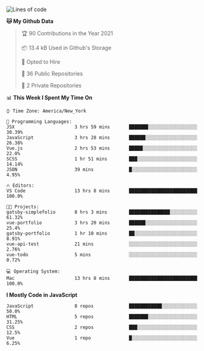 <!--START_SECTION:waka-->
![Lines of code](https://img.shields.io/badge/From%20Hello%20World%20I%27ve%20Written-212645%20lines%20of%20code-blue)

**🐱 My Github Data** 

> 🏆 90 Contributions in the Year 2021
 > 
> 📦 13.4 kB Used in Github's Storage 
 > 
> 💼 Opted to Hire
 > 
> 📜 36 Public Repositories 
 > 
> 🔑 2 Private Repositories  
 > 
📊 **This Week I Spent My Time On** 

```text
⌚︎ Time Zone: America/New_York

💬 Programming Languages: 
JSX                      3 hrs 59 mins       ███████░░░░░░░░░░░░░░░░░░   30.39% 
JavaScript               3 hrs 28 mins       ██████░░░░░░░░░░░░░░░░░░░   26.38% 
Vue.js                   2 hrs 53 mins       █████░░░░░░░░░░░░░░░░░░░░   22.0% 
SCSS                     1 hr 51 mins        ███░░░░░░░░░░░░░░░░░░░░░░   14.14% 
JSON                     39 mins             █░░░░░░░░░░░░░░░░░░░░░░░░   4.95%

🔥 Editors: 
VS Code                  13 hrs 8 mins       █████████████████████████   100.0%

🐱‍💻 Projects: 
gatsby-simplefolio       8 hrs 3 mins        ███████████████░░░░░░░░░░   61.32% 
vue-portfolio            3 hrs 20 mins       ██████░░░░░░░░░░░░░░░░░░░   25.4% 
gatsby-portfolio         1 hr 10 mins        ██░░░░░░░░░░░░░░░░░░░░░░░   8.91% 
vue-api-test             21 mins             ░░░░░░░░░░░░░░░░░░░░░░░░░   2.76% 
vue-todo                 5 mins              ░░░░░░░░░░░░░░░░░░░░░░░░░   0.72%

💻 Operating System: 
Mac                      13 hrs 8 mins       █████████████████████████   100.0%

```

**I Mostly Code in JavaScript** 

```text
JavaScript               8 repos             ████████████░░░░░░░░░░░░░   50.0% 
HTML                     5 repos             ███████░░░░░░░░░░░░░░░░░░   31.25% 
CSS                      2 repos             ███░░░░░░░░░░░░░░░░░░░░░░   12.5% 
Vue                      1 repo              █░░░░░░░░░░░░░░░░░░░░░░░░   6.25%

```



<!--END_SECTION:waka-->
